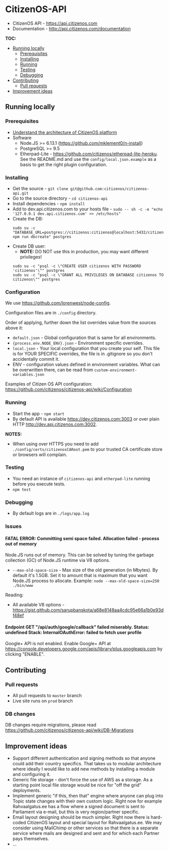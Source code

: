 # CitizenOS-API

* CitizenOS API - https://api.citizenos.com
* Documentation - http://api.citizenos.com/documentation

**TOC:**

<!-- toc -->

- [Running locally](#running-locally)
  * [Prerequisites](#prerequisites)
  * [Installing](#installing)
  * [Running](#running)
  * [Testing](#testing)
  * [Debugging](#debugging)
- [Contributing](#contributing)
  * [Pull requests](#pull-requests)
- [Improvement ideas](#improvement-ideas)

<!-- tocstop -->

## Running locally

### Prerequisites

* [Understand the architecture of CitizenOS platform](docs/index.md)
* Software
    * Node.JS >= 6.13.1 (https://github.com/mklement0/n-install) 
    * PostgreSQL >= 9.5
    * Etherpad-Lite - https://github.com/citizenos/etherpad-lite-heroku. See the README.md and use the `config/local.json.example` as a basis to get the right plugin configuration.

### Installing

* Get the source - `git clone git@github.com:citizenos/citizenos-api.git`
* Go to the source directory - `cd citizenos-api`
* Install dependencies - `npm install`
* Add to dev.api.citizenos.com to your hosts file - `sudo -- sh -c -e "echo '127.0.0.1 dev.api.citizenos.com' >> /etc/hosts"`
* Create the DB:
    ```
    sudo su -c "DATABASE_URL=postgres://citizenos:citizenos@localhost:5432/citizenos npm run dbcreate" postgres
    ```
* Create DB user:
    * **NOTE:** DO NOT use this in production, you may want different privileges! 
    ```
    sudo su -c "psql -c \"CREATE USER citizenos WITH PASSWORD 'citizenos'\"" postgres
    sudo su -c "psql -c \"GRANT ALL PRIVILEGES ON DATABASE citizenos TO citizenos\"" postgres
    ```
      
### Configuration

We use https://github.com/lorenwest/node-config.

Configuration files are in `./config` directory.

Order of applying, further down the list overrides value from the sources above it:

* `default.json` - Global configuration that is same for all environments.
* `{process.env.NODE_ENV}.json` - Environment specific overrides.
* `local.json` - Your local configuration that you create your self. This file is for YOUR SPECIFIC overrides, the file is in .gitignore so you don't accidentally commit it.
* ENV - configuration values defined in environment variables. What can be overwritten there, can be read from `custom-environment-variables.json`

Examples of Citizen OS API configuration: https://github.com/citizenos/citizenos-api/wiki/Configuration

### Running

* Start the app - `npm start`
* By default API is available https://dev.citizenos.com:3003 or over plain HTTP http://dev.api.citizenos.com:3002.

**NOTES:**

* When using over HTTPS you need to add `./config/certs/citizenosCARoot.pem` to your trusted CA certificate store or browsers will complain.

### Testing

* You need an instance of `citizenos-api` and `etherpad-lite` running before you execute tests.
* `npm test`

### Debugging

* By default logs are in `./logs/app.log`


### Issues

#### FATAL ERROR: Committing semi space failed. Allocation failed - process out of memory

Node.JS runs out of memory. This can be solved by tuning the garbage collection (GC) of Node.JS runtime via V8 options.

* `--max-old-space-size` - Max size of the old generation (in Mbytes). By default it's 1.5GB. Set it to amount that is maximum that you want Node.JS process to allocate. Example: `node --max-old-space-size=250 ./bin/www`

Reading:

* All available V8 options - https://gist.github.com/sarupbanskota/a68e8148aa4cdc95e66a1b0e93df48ef

#### Endpoint GET "/api/auth/google/callback" failed miserably. Status: undefined Stack: InternalOAuthError: failed to fetch user profile

Google+ API is not enabled. Enable Google+ API at https://console.developers.google.com/apis/library/plus.googleapis.com by clicking "ENABLE".


## Contributing

### Pull requests

* All pull requests to `master` branch
* Live site runs on `prod` branch

### DB changes

DB changes require migrations, please read https://github.com/citizenos/citizenos-api/wiki/DB-Migrations

## Improvement ideas

* Support different authentication and signing methods so that anyone could add their country specifics. That takes us to modular architecture where ideally I would like to add new methods by installing a module and configuring it.
* Generic file storage - don't force the use of AWS as a storage. As a starting point local file storage would be nice for "off the grid" deployments.
* Implement generic "if this, then that" engine where anyone can plug into Topic state changes with their own custom logic. Right now for example Rahvaalgatus.ee has a flow where a signed document is sent to Parliament via e-mail, but this is very region/partner specific.  
* Email layout designing should be much simpler. Right now there is hard-coded CitizenOS layout and special layout for Rahvaalgatus.ee. We may consider using MailChimp or other services so that there is a separate service where mails are designed and sent and for which each Partner pays themselves.
* ...